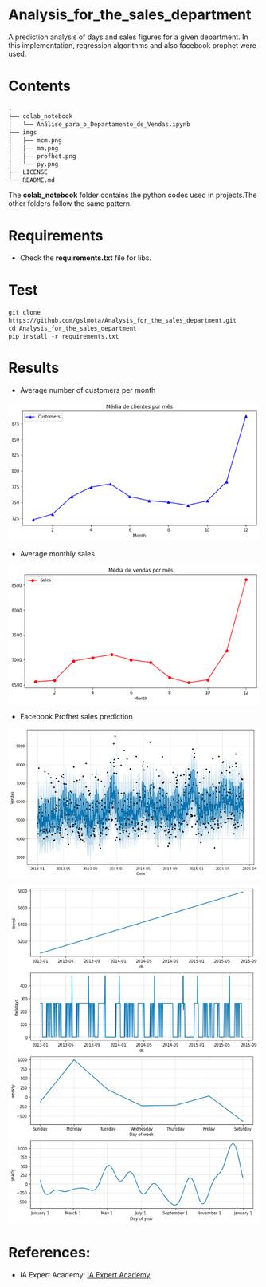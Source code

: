 # Analysis_for_the_sales_department
A prediction analysis of days and sales figures for a given department.
In this implementation, regression algorithms and also facebook prophet were used.

# Contents
``` shell
.
├── colab_notebook
│   └── Análise_para_o_Departamento_de_Vendas.ipynb
├── imgs
│   ├── mcm.png
│   ├── mm.png
│   ├── profhet.png
│   └── py.png
├── LICENSE
└── README.md
```
The **colab_notebook** folder contains the python codes used in projects.The other folders follow the same pattern.

# Requirements

 * Check the **requirements.txt** file for libs.


# Test

```shell
git clone https://github.com/gslmota/Analysis_for_the_sales_department.git
cd Analysis_for_the_sales_department
pip install -r requirements.txt
```



# Results


* Average number of customers per month

![!imgs](https://github.com/gslmota/Analysis_for_the_sales_department/blob/main/imgs/mcm.png)

* Average monthly sales

![!imgs](https://github.com/gslmota/Analysis_for_the_sales_department/blob/main/imgs/mm.png)


* Facebook Profhet sales prediction

![!imgs](https://github.com/gslmota/Analysis_for_the_sales_department/blob/main/imgs/profhet.png)


![!imgs](https://github.com/gslmota/Analysis_for_the_sales_department/blob/main/imgs/py.png)

# References:
* IA Expert Academy: [IA Expert Academy](https://iaexpert.academy/)

